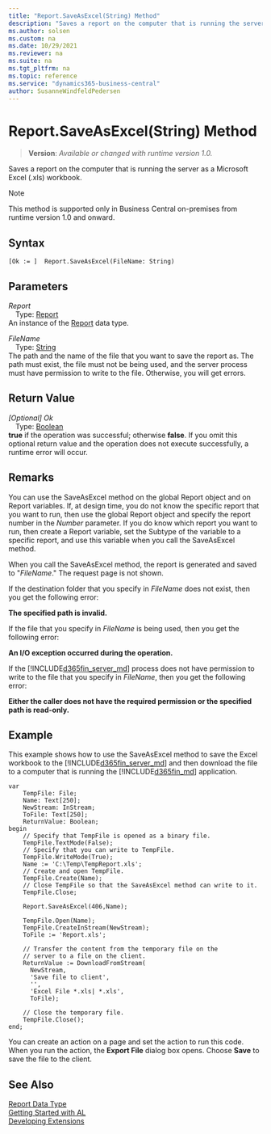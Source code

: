 ```yaml
---
title: "Report.SaveAsExcel(String) Method"
description: "Saves a report on the computer that is running the server as a Microsoft Excel (.xls) workbook."
ms.author: solsen
ms.custom: na
ms.date: 10/29/2021
ms.reviewer: na
ms.suite: na
ms.tgt_pltfrm: na
ms.topic: reference
ms.service: "dynamics365-business-central"
author: SusanneWindfeldPedersen
---
```

[//]: # (START>DO_NOT_EDIT)
[//]: # (IMPORTANT:Do not edit any of the content between here and the END>DO_NOT_EDIT.)
[//]: # (Any modifications should be made in the .xml files in the ModernDev repo.)
# Report.SaveAsExcel(String) Method
> **Version**: _Available or changed with runtime version 1.0._

Saves a report on the computer that is running the server as a Microsoft Excel (.xls) workbook.

> [!NOTE]
> This method is supported only in Business Central on-premises from runtime version 1.0 and onward.

## Syntax
```AL
[Ok := ]  Report.SaveAsExcel(FileName: String)
```
## Parameters
*Report*  
&emsp;Type: [Report](report-data-type.md)  
An instance of the [Report](report-data-type.md) data type.  

*FileName*  
&emsp;Type: [String](../string/string-data-type.md)  
The path and the name of the file that you want to save the report as. The path must exist, the file must not be being used, and the server process must have permission to write to the file. Otherwise, you will get errors.
          


## Return Value
*[Optional] Ok*  
&emsp;Type: [Boolean](../boolean/boolean-data-type.md)  
**true** if the operation was successful; otherwise **false**.   If you omit this optional return value and the operation does not execute successfully, a runtime error will occur.  


[//]: # (IMPORTANT: END>DO_NOT_EDIT)

## Remarks  
 You can use the SaveAsExcel method on the global Report object and on Report variables. If, at design time, you do not know the specific report that you want to run, then use the global Report object and specify the report number in the *Number* parameter. If you do know which report you want to run, then create a Report variable, set the Subtype of the variable to a specific report, and use this variable when you call the SaveAsExcel method.  

 When you call the SaveAsExcel method, the report is generated and saved to "*FileName*." The request page is not shown.  

 If the destination folder that you specify in *FileName* does not exist, then you get the following error:  

 **The specified path is invalid.**  

 If the file that you specify in *FileName* is being used, then you get the following error:  

 **An I/O exception occurred during the operation.**  

 If the [!INCLUDE[d365fin_server_md](../../includes/d365fin_server_md.md)] process does not have permission to write to the file that you specify in *FileName*, then you get the following error:  

 **Either the caller does not have the required permission or the specified path is read-only.**  

## Example  
 This example shows how to use the SaveAsExcel method to save the Excel workbook to the  [!INCLUDE[d365fin_server_md](../../includes/d365fin_server_md.md)] and then download the file to a  computer that is running the [!INCLUDE[d365fin_md](../../includes/d365fin_md.md)] application. 
 
```  
var
    TempFile: File;
    Name: Text[250];
    NewStream: InStream;
    ToFile: Text[250];
    ReturnValue: Boolean;
begin
    // Specify that TempFile is opened as a binary file.  
    TempFile.TextMode(False);  
    // Specify that you can write to TempFile.  
    TempFile.WriteMode(True);  
    Name := 'C:\Temp\TempReport.xls';  
    // Create and open TempFile.  
    TempFile.Create(Name);  
    // Close TempFile so that the SaveAsExcel method can write to it.  
    TempFile.Close;  
    
    Report.SaveAsExcel(406,Name);  
    
    TempFile.Open(Name);  
    TempFile.CreateInStream(NewStream);  
    ToFile := 'Report.xls';  
    
    // Transfer the content from the temporary file on the  
    // server to a file on the client.  
    ReturnValue := DownloadFromStream(  
      NewStream,  
      'Save file to client',  
      '',  
      'Excel File *.xls| *.xls',  
      ToFile);  
    
    // Close the temporary file.  
    TempFile.Close();  
end;
```  

 You can create an action on a page and set the action to run this code. When you run the action, the **Export File** dialog box opens. Choose **Save** to save the file to the client.  

## See Also
[Report Data Type](report-data-type.md)  
[Getting Started with AL](../../devenv-get-started.md)  
[Developing Extensions](../../devenv-dev-overview.md)